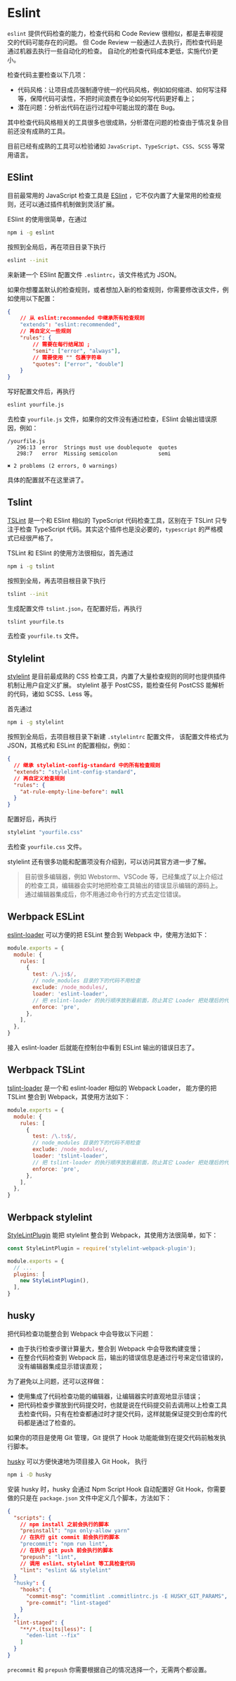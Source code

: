 # Eslint

`eslint` 提供代码检查的能力，检查代码和 Code Review 很相似，都是去审视提交的代码可能存在的问题。 但 Code Review 一般通过人去执行，而检查代码是通过机器去执行一些自动化的检查。 自动化的检查代码成本更低，实施代价更小。

检查代码主要检查以下几项：

- 代码风格：让项目成员强制遵守统一的代码风格，例如如何缩进、如何写注释等，保障代码可读性，不把时间浪费在争论如何写代码更好看上；
- 潜在问题：分析出代码在运行过程中可能出现的潜在 Bug。

其中检查代码风格相关的工具很多也很成熟，分析潜在问题的检查由于情况复杂目前还没有成熟的工具。

目前已经有成熟的工具可以检验诸如 `JavaScript`、`TypeScript`、`CSS`、`SCSS` 等常用语言。

## ESlint

目前最常用的 JavaScript 检查工具是 [ESlint](https://eslint.org/) ，它不仅内置了大量常用的检查规则，还可以通过插件机制做到灵活扩展。

ESlint 的使用很简单，在通过

```bash
npm i -g eslint
```

按照到全局后，再在项目目录下执行

```bash
eslint --init
```

来新建一个 ESlint 配置文件 `.eslintrc`，该文件格式为 JSON。

如果你想覆盖默认的检查规则，或者想加入新的检查规则，你需要修改该文件，例如使用以下配置：

```json
{
    // 从 eslint:recommended 中继承所有检查规则
    "extends": "eslint:recommended",
    // 再自定义一些规则     
    "rules": {
        // 需要在每行结尾加 ;        
        "semi": ["error", "always"],
        // 需要使用 "" 包裹字符串         
        "quotes": ["error", "double"]
    }
}
```

写好配置文件后，再执行

```bash
eslint yourfile.js
```

去检查 `yourfile.js` 文件，如果你的文件没有通过检查，ESlint 会输出错误原因，例如：

```text
/yourfile.js
   296:13  error  Strings must use doublequote  quotes
   298:7   error  Missing semicolon             semi

✖ 2 problems (2 errors, 0 warnings)
```

具体的配置就不在这里讲了。

## Tslint

[TSLint](https://palantir.github.io/tslint/) 是一个和 ESlint 相似的 TypeScript 代码检查工具，区别在于 TSLint 只专注于检查 TypeScript 代码。其实这个插件也是没必要的，`typescript` 的严格模式已经很严格了。

TSLint 和 ESlint 的使用方法很相似，首先通过

```bash
npm i -g tslint
```

按照到全局，再去项目根目录下执行

```bash
tslint --init
```

生成配置文件 `tslint.json`，在配置好后，再执行

```bash
tslint yourfile.ts
```

去检查 `yourfile.ts` 文件。

## Stylelint

[stylelint](https://stylelint.io/) 是目前最成熟的 CSS 检查工具，内置了大量检查规则的同时也提供插件机制让用户自定义扩展。 stylelint 基于 PostCSS，能检查任何 PostCSS 能解析的代码，诸如 SCSS、Less 等。

首先通过

```bash
npm i -g stylelint
```

按照到全局后，去项目根目录下新建 `.stylelintrc` 配置文件， 该配置文件格式为 JSON，其格式和 ESLint 的配置相似，例如：

```json
{
  // 继承 stylelint-config-standard 中的所有检查规则
  "extends": "stylelint-config-standard",
  // 再自定义检查规则  
  "rules": {
    "at-rule-empty-line-before": null
  }
}
```

配置好后，再执行

```bash
stylelint "yourfile.css"
```

去检查 `yourfile.css` 文件。

stylelint 还有很多功能和配置项没有介绍到，可以访问其官方进一步了解。

> 目前很多编辑器，例如 Webstorm、VSCode 等，已经集成了以上介绍过的检查工具，编辑器会实时地把检查工具输出的错误显示编辑的源码上。 通过编辑器集成后，你不用通过命令行的方式去定位错误。

## Werbpack ESLint

[eslint-loader](https://github.com/MoOx/eslint-loader) 可以方便的把 ESLint 整合到 Webpack 中，使用方法如下：

```js
module.exports = {
  module: {
    rules: [
      {
        test: /\.js$/,
        // node_modules 目录的下的代码不用检查
        exclude: /node_modules/,
        loader: 'eslint-loader',
        // 把 eslint-loader 的执行顺序放到最前面，防止其它 Loader 把处理后的代码交给 eslint-loader 去检查
        enforce: 'pre',
      },
    ],
  },
}
```

接入 eslint-loader 后就能在控制台中看到 ESLint 输出的错误日志了。

## Werbpack TSLint

[tslint-loader](https://github.com/wbuchwalter/tslint-loader) 是一个和 eslint-loader 相似的 Webpack Loader， 能方便的把 TSLint 整合到 Webpack，其使用方法如下：

```js
module.exports = {
  module: {
    rules: [
      {
        test: /\.ts$/,
        // node_modules 目录的下的代码不用检查
        exclude: /node_modules/,
        loader: 'tslint-loader',
        // 把 tslint-loader 的执行顺序放到最前面，防止其它 Loader 把处理后的代码交给 tslint-loader 去检查
        enforce: 'pre',
      },
    ],
  },
}
```

## Werbpack stylelint

[StyleLintPlugin](https://github.com/JaKXz/stylelint-webpack-plugin) 能把 stylelint 整合到 Webpack，其使用方法很简单，如下：

```js
const StyleLintPlugin = require('stylelint-webpack-plugin');

module.exports = {
  // ...
  plugins: [
    new StyleLintPlugin(),
  ],
}
```

## husky

把代码检查功能整合到 Webpack 中会导致以下问题：

- 由于执行检查步骤计算量大，整合到 Webpack 中会导致构建变慢；
- 在整合代码检查到 Webpack 后，输出的错误信息是通过行号来定位错误的，没有编辑器集成显示错误直观；

为了避免以上问题，还可以这样做：

- 使用集成了代码检查功能的编辑器，让编辑器实时直观地显示错误；
- 把代码检查步骤放到代码提交时，也就是说在代码提交前去调用以上检查工具去检查代码，只有在检查都通过时才提交代码，这样就能保证提交到仓库的代码都是通过了检查的。

如果你的项目是使用 Git 管理，Git 提供了 Hook 功能能做到在提交代码前触发执行脚本。

[husky](https://github.com/typicode/husky) 可以方便快速地为项目接入 Git Hook， 执行

```bash
npm i -D husky
```

安装 husky 时，husky 会通过 Npm Script Hook 自动配置好 Git Hook，你需要做的只是在 `package.json` 文件中定义几个脚本，方法如下：

```json
{
  "scripts": {
    // npm install 之前会执行的脚本
    "preinstall": "npx only-allow yarn"
    // 在执行 git commit 前会执行的脚本  
    "precommit": "npm run lint",
    // 在执行 git push 前会执行的脚本  
    "prepush": "lint",
    // 调用 eslint、stylelint 等工具检查代码
    "lint": "eslint && stylelint"
  }
  "husky": {
    "hooks": {
      "commit-msg": "commitlint .commitlintrc.js -E HUSKY_GIT_PARAMS",
      "pre-commit": "lint-staged"
    }
  },
  "lint-staged": {
    "**/*.(tsx|ts|less)": [
      "eden-lint --fix"
    ]
  }
}
```

`precommit` 和 `prepush` 你需要根据自己的情况选择一个，无需两个都设置。